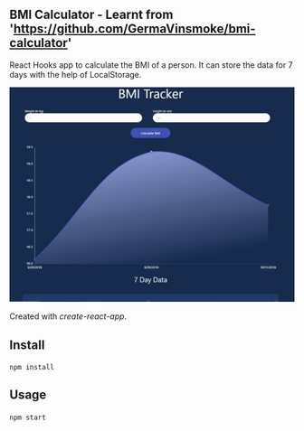 ## BMI Calculator - Learnt from 'https://github.com/GermaVinsmoke/bmi-calculator'

React Hooks app to calculate the BMI of a person. It can store the data for 7 days with the help of LocalStorage.

![](images/1.jpg)

Created with _create-react-app_.

## Install

`npm install`

## Usage

`npm start`
